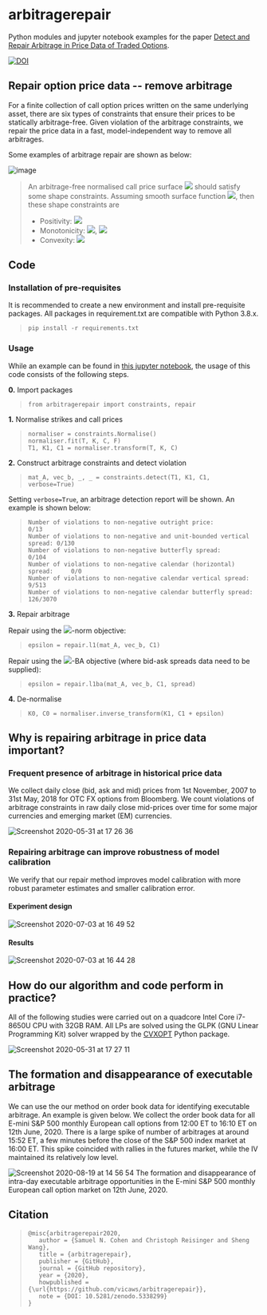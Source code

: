 # arbitragerepair
Python modules and jupyter notebook examples for the paper [Detect and Repair
Arbitrage in Price Data of Traded Options](https://arxiv.org/abs/2008.09454).

[![DOI](https://zenodo.org/badge/288789939.svg)](https://zenodo.org/badge/latestdoi/288789939)

## Repair option price data -- remove arbitrage
For a finite collection of call option prices written on the same underlying
asset, there are six types of constraints that ensure their prices to be
statically arbitrage-free. Given violation of the arbitrage constraints, we
repair the price data in a fast, model-independent way to remove all arbitrages.

Some examples of arbitrage repair are shown as below:

![image](https://user-images.githubusercontent.com/32545513/83334755-9666ad80-a2a0-11ea-9910-34137539517b.png)

>An arbitrage-free normalised call price surface
><img src="https://render.githubusercontent.com/render/math?math=(T,k) \mapsto c(T,k)">
>should satisfy some shape constraints. Assuming smooth surface function
><img src="https://render.githubusercontent.com/render/math?math=c(T,k) \in C^{1,2} (\mathbb{R}_{ %3E 0} \times \mathbb{R}_{\geq 0})">,
>then these shape constraints are
>- Positivity: <img src="https://render.githubusercontent.com/render/math?math=0 \leq c \leq 1">
>- Monotonicity: <img src="https://render.githubusercontent.com/render/math?math=-1\leq\partial c / \partial k \leq 0">, <img src="https://render.githubusercontent.com/render/math?math=\partial c / \partial T \geq 0">
>- Convexity: <img src="https://render.githubusercontent.com/render/math?math=\partial^2 c / \partial^2 k \geq 0">

## Code

### Installation of pre-requisites

It is recommended to create a new environment and install pre-requisite
packages. All packages in requirement.txt are compatible with Python 3.8.x.

>```
>pip install -r requirements.txt
>```

### Usage

While an example can be found in [this jupyter notebook](notebook/example.ipynb),
the usage of this code consists of the following steps.

**0.** Import packages

>```
>from arbitragerepair import constraints, repair
>```

**1.** Normalise strikes and call prices
>```
>normaliser = constraints.Normalise()
>normaliser.fit(T, K, C, F)
>T1, K1, C1 = normaliser.transform(T, K, C)
>```

**2.** Construct arbitrage constraints and detect violation
>```
>mat_A, vec_b, _, _ = constraints.detect(T1, K1, C1, verbose=True)
>```
Setting `verbose=True`, an arbitrage detection report will be shown. An example
is shown below:
>```
>Number of violations to non-negative outright price:                   0/13
>Number of violations to non-negative and unit-bounded vertical spread: 0/130
>Number of violations to non-negative butterfly spread:                 0/104
>Number of violations to non-negative calendar (horizontal) spread:     0/0
>Number of violations to non-negative calendar vertical spread:         9/513
>Number of violations to non-negative calendar butterfly spread:        126/3070
>```

**3.** Repair arbitrage

Repair using the
<img src="https://render.githubusercontent.com/render/math?math=\ell^1">-norm
objective:

>```
>epsilon = repair.l1(mat_A, vec_b, C1)
>```

Repair using the
<img src="https://render.githubusercontent.com/render/math?math=\ell^1">-BA
objective (where bid-ask spreads data need to be supplied):

>```
>epsilon = repair.l1ba(mat_A, vec_b, C1, spread)
>```

**4.** De-normalise

>```
>K0, C0 = normaliser.inverse_transform(K1, C1 + epsilon)
>```

## Why is repairing arbitrage in price data important?

### Frequent presence of arbitrage in historical price data

We collect daily close (bid, ask and mid) prices from 1st November, 2007 to 31st May, 
2018 for OTC FX options from Bloomberg. We count violations of arbitrage constraints 
in raw daily close mid-prices over time for some major currencies and emerging market 
(EM) currencies.

![Screenshot 2020-05-31 at 17 26 36](https://user-images.githubusercontent.com/32545513/83357422-186bda80-a364-11ea-8293-fc1ea9b6faf5.png)

### Repairing arbitrage can improve robustness of model calibration

We verify that our repair method improves model calibration with more robust parameter 
estimates and smaller calibration error.

#### Experiment design
![Screenshot 2020-07-03 at 16 49 52](https://user-images.githubusercontent.com/32545513/86484098-54bc9d00-bd4d-11ea-8fdb-f01ec9c06b76.png)

#### Results
![Screenshot 2020-07-03 at 16 44 28](https://user-images.githubusercontent.com/32545513/86483770-a7498980-bd4c-11ea-88b6-137e6d0c4855.png)

## How do our algorithm and code perform in practice?
All of the following studies were carried out on a quadcore Intel Core i7-8650U CPU 
with 32GB RAM. All LPs are solved using the GLPK (GNU Linear Programming Kit) solver 
wrapped by the [CVXOPT](https://cvxopt.org/) Python package.

![Screenshot 2020-05-31 at 17 27 11](https://user-images.githubusercontent.com/32545513/83357427-1c97f800-a364-11ea-9f38-bf034ab40952.png)

## The formation and disappearance of executable arbitrage

We can use the our method on order book data for identifying executable arbitrage. An 
example is given below. We collect the order book data for all E-mini S&P 500 monthly 
European call options from 12:00 ET to 16:10 ET on 12th June, 2020. There is a large 
spike of number of arbitrages at around 15:52 ET, a few minutes before the close of 
the S&P 500 index market at 16:00 ET. This spike coincided with rallies in the futures 
market, while the IV maintained its relatively low level.


![Screenshot 2020-08-19 at 14 56 54](https://user-images.githubusercontent.com/32545513/90644137-4c9cbc00-e22c-11ea-9f01-e5525c1a6575.png)
The formation and disappearance of intra-day executable arbitrage opportunities in the
E-mini S\&P 500 monthly European call option market on 12th June, 2020.
## Citation

>```
>@misc{arbitragerepair2020,
>    author = {Samuel N. Cohen and Christoph Reisinger and Sheng Wang},  
>    title = {arbitragerepair},
>    publisher = {GitHub},
>    journal = {GitHub repository},
>    year = {2020},
>    howpublished = {\url{https://github.com/vicaws/arbitragerepair}},
>    note = {DOI: 10.5281/zenodo.5338299}
>}
>```
